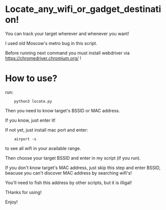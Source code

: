 # Locate_any_wifi_or_gadget_destination!

 You can track your target wherever and whenever you want!
 
 I used old Moscow's metro bug in this script.
 
 Before running next command you must install webdriver via https://chromedriver.chromium.org/ !
 
# How to use?
 
run:

        python3 locate.py

Then you need to know target's BSSID or MAC address.

If you know, just enter it!

If not yet, just install mac port and enter:

        airport -s
        
to see all wifi in your available range.

Then choose your target BSSID and enter in my script (if you run).

If you don't know target's MAC address, just skip this step and enter BSSID, beacuse you can't discover MAC address by searching wifi's!

You'll need to fish this address by other scripts, but it is illigal!

THanks for using!

Enjoy!
